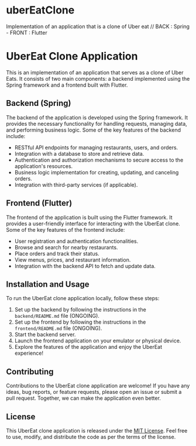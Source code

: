 # uberEatClone
Implementation of an application that is a clone of Uber eat // BACK : Spring - FRONT : Flutter

# UberEat Clone Application

This is an implementation of an application that serves as a clone of Uber Eats. It consists of two main components: a backend implemented using the Spring framework and a frontend built with Flutter.

## Backend (Spring)

The backend of the application is developed using the Spring framework. It provides the necessary functionality for handling requests, managing data, and performing business logic. Some of the key features of the backend include:

- RESTful API endpoints for managing restaurants, users, and orders.
- Integration with a database to store and retrieve data.
- Authentication and authorization mechanisms to secure access to the application's resources.
- Business logic implementation for creating, updating, and canceling orders.
- Integration with third-party services (if applicable).

## Frontend (Flutter)

The frontend of the application is built using the Flutter framework. It provides a user-friendly interface for interacting with the UberEat clone. Some of the key features of the frontend include:

- User registration and authentication functionalities.
- Browse and search for nearby restaurants.
- Place orders and track their status.
- View menus, prices, and restaurant information.
- Integration with the backend API to fetch and update data.

## Installation and Usage

To run the UberEat clone application locally, follow these steps:

1. Set up the backend by following the instructions in the `backend/README.md` file (ONGOING).
2. Set up the frontend by following the instructions in the `frontend/README.md` file (ONGOING).
3. Start the backend server.
4. Launch the frontend application on your emulator or physical device.
5. Explore the features of the application and enjoy the UberEat experience!

## Contributing

Contributions to the UberEat clone application are welcome! If you have any ideas, bug reports, or feature requests, please open an issue or submit a pull request. Together, we can make the application even better.

## License

This UberEat clone application is released under the [MIT License](LICENSE). Feel free to use, modify, and distribute the code as per the terms of the license.
